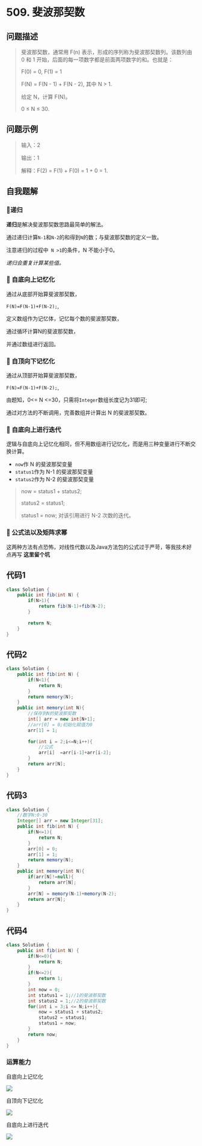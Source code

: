 # 509. 斐波那契数
问题描述
----
> 斐波那契数，通常用 F(n) 表示，形成的序列称为斐波那契数列。该数列由 0 和 1 开始，后面的每一项数字都是前面两项数字的和。也就是：
>
> F(0) = 0,   F(1) = 1
>
> F(N) = F(N - 1) + F(N - 2), 其中 N > 1.
> 
> 给定 N，计算 F(N)。
>
>0 ≤ N ≤ 30.

问题示例
----
> 输入：2
> 
> 输出：1
>
> 解释：F(2) = F(1) + F(0) = 1 + 0 = 1.

自我题解
----
### 🦄递归

**递归**是解决斐波那契数思路最简单的解法。

通过递归计算`N-1`和`N-2`的和得到`N`的数；与斐波那契数的定义一致。

注意递归的过程中` N >1`的条件，N 不能小于0。

*递归会重复计算某些值。*

### 🧚‍ 自底向上记忆化

通过从底部开始算斐波那契数，

`F(N)=F(N-1)+F(N-2);`,

定义数组作为记忆体，记忆每个数的斐波那契数，

通过循环计算N的斐波那契数，

并通过数组进行返回。

### 🧚‍ 自顶向下记忆化

通过从顶部开始算斐波那契数，

`F(N)=F(N-1)+F(N-2);`,

由题知，0<= N <=30，只需将`Integer`数组长度记为31即可;

通过对方法的不断调用，完善数组并计算出 N 的斐波那契数。

### 🧚‍ 自底向上进行迭代

逻辑与自底向上记忆化相同，但不用数组进行记忆化，而是用三种变量进行不断交换计算。

* `now`作 N 的斐波那契变量
* `status1`作为 N-1 的斐波那契变量
* `status2`作为 N-2 的斐波那契变量

> now = status1 + status2;
>
> status2 = status1;
>
> status1 = now;
对该引用进行 N-2 次数的迭代。

### 🧚‍    公式法以及矩阵求幂
这两种方法有点恐怖，对线性代数以及Java方法包的公式过于严苛，等我技术好点再写
**这里留个坑**


代码1
----
```java
class Solution {
    public int fib(int N) {
        if(N>1){
            return fib(N-1)+fib(N-2);
        }
        
        return N;
    }
} 
```

代码2
----
```java
class Solution {
    public int fib(int N) {
        if(N<1){
            return N;
        }
        return memory(N);
    }
    public int memory(int N){
        //保存到N的斐波那契数
        int[] arr = new int[N+1];
        //arr[0] = 0;初始化赋值为0 
        arr[1] = 1;
        
        for(int i = 2;i<=N;i++){
            //公式
            arr[i]  =arr[i-1]+arr[i-2];
        }
        return arr[N];
    }
} 
```

代码3
----
```java
class Solution {
    //数字N:0-30
    Integer[] arr = new Integer[31];
    public int fib(int N) {
        if(N<=1){
            return N;
        }
        arr[0] = 0; 
        arr[1] = 1;
        return memory(N);
    }
    public int memory(int N){
        if(arr[N]!=null){
            return arr[N];
        }   
        arr[N] = memory(N-1)+memory(N-2);
        return arr[N];
    }
} 
```

代码4
----
```java
class Solution {
    public int fib(int N) {
        if(N<=0){
            return N;
        }
        if(N<=2){
            return 1;
        }
        int now = 0;
        int status1 = 1;//1的斐波那契数
        int status2 = 1;//2的斐波那契数
        for(int i = 3;i <= N;i++){
            now = status1 + status2;
            status2 = status1;
            status1 = now;
        }
        return now;   
    }
} 
```

### 运算能力

自底向上记忆化


![](https://cdn.jsdelivr.net/gh/occlive/ImageStore//javabase/509.png)

自顶向下记忆化


![](https://cdn.jsdelivr.net/gh/occlive/ImageStore//javabase/509_1.png)


自底向上进行迭代


![](https://cdn.jsdelivr.net/gh/occlive/ImageStore//javabase/509_2.png)





